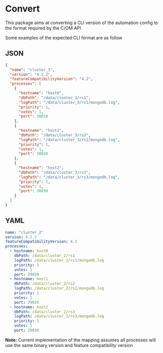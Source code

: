 # Convert

This package aims at converting a CLI version of the automation config to the format required by the C/OM API

Some examples of the expected CLI format are as follow

## JSON

```json
{
  "name": "cluster_3",
  "version": "4.2.2",
  "featureCompatibilityVersion": "4.2",
  "processes": [
    {
      "hostname": "host0",
      "dbPath": "/data/cluster_3/rs1",
      "logPath": "/data/cluster_3/rs1/mongodb.log",
      "priority": 1,
      "votes": 1,
      "port": 30010
    },
    {
      "hostname": "host1",
      "dbPath": "/data/cluster_3/rs2",
      "logPath": "/data/cluster_3/rs2/mongodb.log",
      "priority": 1,
      "votes": 1,
      "port": 30020
    },
    {
      "hostname": "host2",
      "dbPath": "/data/cluster_3/rs3",
      "logPath": "/data/cluster_3/rs3/mongodb.log",
      "priority": 1,
      "votes": 1,
      "port": 30030
    }
  ]
}
```

## YAML

```yaml
name: "cluster_2"
version: 4.2.2
featureCompatibilityVersion: 4.2
processes:
  - hostname: host0
    dbPath: /data/cluster_2/rs1
    logPath: /data/cluster_2/rs1/mongodb.log
    priority: 1
    votes: 1
    port: 29010
  - hostname: host1
    dbPath: /data/cluster_2/rs2
    logPath: /data/cluster_2/rs2/mongodb.log
    priority: 1
    votes: 1
    port: 29020
  - hostname: host2
    dbPath: /data/cluster_2/rs3
    logPath: /data/cluster_2/rs3/mongodb.log
    priority: 1
    votes: 1
    port: 29030
```

**Note:** Current implementation of the mapping assumes all processes will use the same binary version and feature compatibility version
